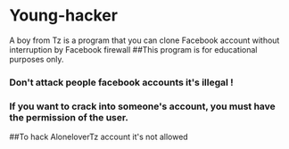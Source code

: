 # Young-hacker 
 A boy from Tz
is a program that you can clone Facebook account without interruption by Facebook firewall
##This program is for educational purposes only.
### Don't attack people facebook accounts it's illegal !
### If you want to crack into someone's account, you must have the permission of the user.
##To hack AloneloverTz account it's not allowed 
